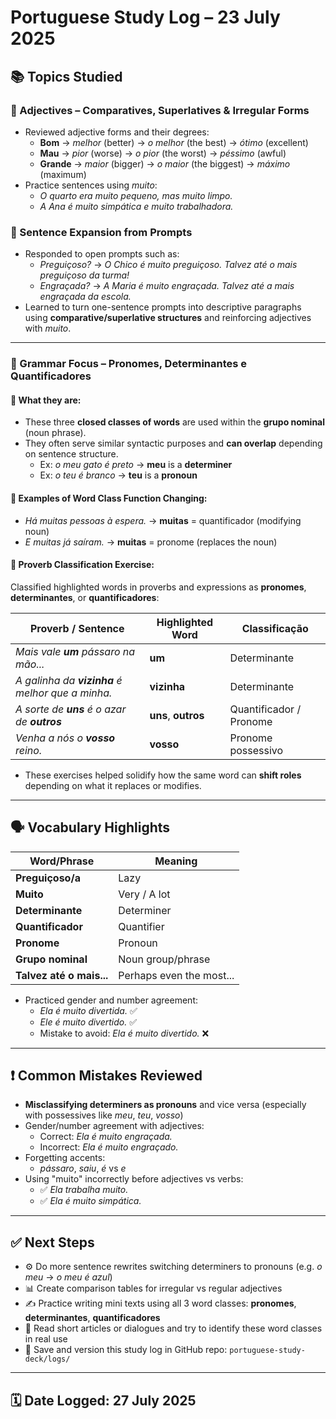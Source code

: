 # Portuguese Study Log – 23 July 2025

## 📚 Topics Studied

### 📖 Adjectives – Comparatives, Superlatives & Irregular Forms
- Reviewed adjective forms and their degrees:
  - **Bom** → *melhor* (better) → *o melhor* (the best) → *ótimo* (excellent)
  - **Mau** → *pior* (worse) → *o pior* (the worst) → *péssimo* (awful)
  - **Grande** → *maior* (bigger) → *o maior* (the biggest) → *máximo* (maximum)
- Practice sentences using *muito*:
  - *O quarto era muito pequeno, mas muito limpo.*
  - *A Ana é muito simpática e muito trabalhadora.*

### 🧠 Sentence Expansion from Prompts
- Responded to open prompts such as:
  - *Preguiçoso?* → *O Chico é muito preguiçoso. Talvez até o mais preguiçoso da turma!*
  - *Engraçada?* → *A Maria é muito engraçada. Talvez até a mais engraçada da escola.*
- Learned to turn one-sentence prompts into descriptive paragraphs using **comparative/superlative structures** and reinforcing adjectives with *muito*.

---

### 📘 Grammar Focus – Pronomes, Determinantes e Quantificadores

#### 🔹 What they are:
- These three **closed classes of words** are used within the **grupo nominal** (noun phrase).
- They often serve similar syntactic purposes and **can overlap** depending on sentence structure.
  - Ex: *o meu gato é preto* → **meu** is a **determiner**
  - Ex: *o teu é branco* → **teu** is a **pronoun**

#### 🔹 Examples of Word Class Function Changing:
- *Há muitas pessoas à espera.* → **muitas** = quantificador (modifying noun)
- *E muitas já saíram.* → **muitas** = pronome (replaces the noun)

#### 🧪 Proverb Classification Exercise:
Classified highlighted words in proverbs and expressions as **pronomes**, **determinantes**, or **quantificadores**:

| Proverb / Sentence                              | Highlighted Word | Classificação         |
|--------------------------------------------------|------------------|------------------------|
| *Mais vale **um** pássaro na mão...*             | **um**           | Determinante           |
| *A galinha da **vizinha** é melhor que a minha.* | **vizinha**      | Determinante           |
| *A sorte de **uns** é o azar de **outros***       | **uns**, **outros** | Quantificador / Pronome |
| *Venha a nós o **vosso** reino.*                 | **vosso**        | Pronome possessivo     |

- These exercises helped solidify how the same word can **shift roles** depending on what it replaces or modifies.

---

## 🗣️ Vocabulary Highlights

| Word/Phrase         | Meaning               |
|---------------------|-----------------------|
| **Preguiçoso/a**    | Lazy                  |
| **Muito**           | Very / A lot          |
| **Determinante**    | Determiner            |
| **Quantificador**   | Quantifier            |
| **Pronome**         | Pronoun               |
| **Grupo nominal**   | Noun group/phrase     |
| **Talvez até o mais...** | Perhaps even the most... |

- Practiced gender and number agreement:
  - *Ela é muito divertida.* ✅  
  - *Ele é muito divertido.* ✅  
  - Mistake to avoid: *Ela é muito divertido.* ❌

---

## ❗ Common Mistakes Reviewed

- **Misclassifying determiners as pronouns** and vice versa (especially with possessives like *meu*, *teu*, *vosso*)
- Gender/number agreement with adjectives:
  - Correct: *Ela é muito engraçada.*
  - Incorrect: *Ela é muito engraçado.*
- Forgetting accents:
  - *pássaro*, *saiu*, *é* vs *e*
- Using "muito" incorrectly before adjectives vs verbs:
  - ✅ *Ela trabalha muito.*  
  - ✅ *Ela é muito simpática.*

---

## ✅ Next Steps

- ⚙️ Do more sentence rewrites switching determiners to pronouns (e.g. *o meu* → *o meu é azul*)
- 📊 Create comparison tables for irregular vs regular adjectives
- ✍️ Practice writing mini texts using all 3 word classes: **pronomes**, **determinantes**, **quantificadores**
- 📖 Read short articles or dialogues and try to identify these word classes in real use
- 📁 Save and version this study log in GitHub repo: `portuguese-study-deck/logs/`

---

## 🗓️ Date Logged: 27 July 2025